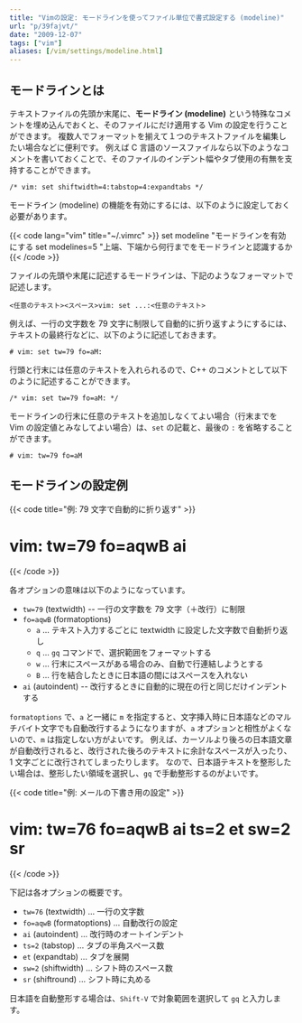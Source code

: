 ```yaml
---
title: "Vimの設定: モードラインを使ってファイル単位で書式設定する (modeline)"
url: "p/39fajvt/"
date: "2009-12-07"
tags: ["vim"]
aliases: [/vim/settings/modeline.html]
---
```


モードラインとは
----

テキストファイルの先頭か末尾に、**モードライン (modeline)** という特殊なコメントを埋め込んでおくと、そのファイルにだけ適用する Vim の設定を行うことができます。
複数人でフォーマットを揃えて１つのテキストファイルを編集したい場合などに便利です。
例えば C 言語のソースファイルなら以下のようなコメントを書いておくことで、そのファイルのインデント幅やタブ使用の有無を支持することができます。

```
/* vim: set shiftwidth=4:tabstop=4:expandtabs */
```

モードライン (modeline) の機能を有効にするには、以下のように設定しておく必要があります。

{{< code lang="vim" title="~/.vimrc" >}}
set modeline       "モードラインを有効にする
set modelines=5    "上端、下端から何行までをモードラインと認識するか
{{< /code >}}

ファイルの先頭や末尾に記述するモードラインは、下記のようなフォーマットで記述します。

```
<任意のテキスト><スペース>vim: set ...:<任意のテキスト>
```

例えば、一行の文字数を 79 文字に制限して自動的に折り返すようにするには、テキストの最終行などに、以下のように記述しておきます。

```
# vim: set tw=79 fo=aM:
```

行頭と行末には任意のテキストを入れられるので、C++ のコメントとして以下のように記述することができます。

```
/* vim: set tw=79 fo=aM: */
```

モードラインの行末に任意のテキストを追加しなくてよい場合（行末までを Vim の設定値とみなしてよい場合）は、`set` の記載と、最後の `:` を省略することができます。

```
# vim: tw=79 fo=aM
```


モードラインの設定例
----

{{< code title="例: 79 文字で自動的に折り返す" >}}
# vim: tw=79 fo=aqwB ai
{{< /code >}}

各オプションの意味は以下のようになっています。

- `tw=79` (textwidth) -- 一行の文字数を 79 文字（＋改行）に制限
- `fo=aqwB` (formatoptions)
  - `a` ... テキスト入力するごとに textwidth に設定した文字数で自動折り返し
  - `q` ... `gq` コマンドで、選択範囲をフォーマットする
  - `w` ... 行末にスペースがある場合のみ、自動で行連結しようとする
  - `B` ... 行を結合したときに日本語の間にはスペースを入れない
- `ai` (autoindent) -- 改行するときに自動的に現在の行と同じだけインデントする

`formatoptions` で、`a` と一緒に `m` を指定すると、文字挿入時に日本語などのマルチバイト文字でも自動改行するようになりますが、`a` オプションと相性がよくないので、`m` は指定しない方がよいです。
例えば、カーソルより後ろの日本語文章が自動改行されると、改行された後ろのテキストに余計なスペースが入ったり、1 文字ごとに改行されてしまったりします。
なので、日本語テキストを整形したい場合は、整形したい領域を選択し、`gq` で手動整形するのがよいです。


{{< code title="例: メールの下書き用の設定" >}}
# vim: tw=76 fo=aqwB ai ts=2 et sw=2 sr
{{< /code >}}

下記は各オプションの概要です。

* `tw=76` (textwidth) ... 一行の文字数
* `fo=aqwB` (formatoptions) ... 自動改行の設定
* `ai` (autoindent) ... 改行時のオートインデント
* `ts=2` (tabstop) ... タブの半角スペース数
* `et` (expandtab) ... タブを展開
* `sw=2` (shiftwidth) ... シフト時のスペース数
* `sr` (shiftround) ... シフト時に丸める

日本語を自動整形する場合は、`Shift-V` で対象範囲を選択して `gq` と入力します。


